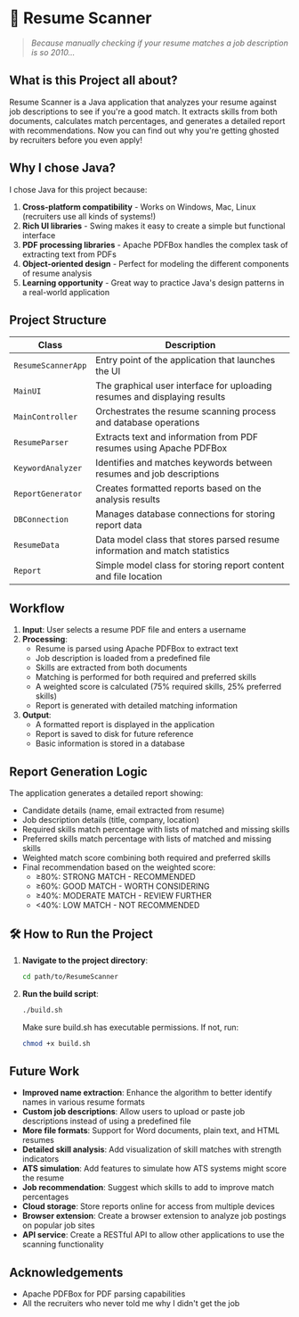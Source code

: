 # 📄 Resume Scanner

> *Because manually checking if your resume matches a job description is so 2010...*

## What is this Project all about?

Resume Scanner is a Java application that analyzes your resume against job descriptions to see if you're a good match. It extracts skills from both documents, calculates match percentages, and generates a detailed report with recommendations. Now you can find out why you're getting ghosted by recruiters before you even apply! 

## Why I chose Java?

I chose Java for this project because:
1. **Cross-platform compatibility** - Works on Windows, Mac, Linux (recruiters use all kinds of systems!)
2. **Rich UI libraries** - Swing makes it easy to create a simple but functional interface
3. **PDF processing libraries** - Apache PDFBox handles the complex task of extracting text from PDFs
4. **Object-oriented design** - Perfect for modeling the different components of resume analysis
5. **Learning opportunity** - Great way to practice Java's design patterns in a real-world application

## Project Structure

| Class | Description |
|-------|-------------|
| `ResumeScannerApp` | Entry point of the application that launches the UI |
| `MainUI` | The graphical user interface for uploading resumes and displaying results |
| `MainController` | Orchestrates the resume scanning process and database operations |
| `ResumeParser` | Extracts text and information from PDF resumes using Apache PDFBox |
| `KeywordAnalyzer` | Identifies and matches keywords between resumes and job descriptions |
| `ReportGenerator` | Creates formatted reports based on the analysis results |
| `DBConnection` | Manages database connections for storing report data |
| `ResumeData` | Data model class that stores parsed resume information and match statistics |
| `Report` | Simple model class for storing report content and file location |

## Workflow

1. **Input**: User selects a resume PDF file and enters a username
2. **Processing**:
   - Resume is parsed using Apache PDFBox to extract text
   - Job description is loaded from a predefined file
   - Skills are extracted from both documents
   - Matching is performed for both required and preferred skills
   - A weighted score is calculated (75% required skills, 25% preferred skills)
   - Report is generated with detailed matching information
3. **Output**:
   - A formatted report is displayed in the application
   - Report is saved to disk for future reference
   - Basic information is stored in a database

## Report Generation Logic

The application generates a detailed report showing:
- Candidate details (name, email extracted from resume)
- Job description details (title, company, location)
- Required skills match percentage with lists of matched and missing skills
- Preferred skills match percentage with lists of matched and missing skills
- Weighted match score combining both required and preferred skills
- Final recommendation based on the weighted score:
  - ≥80%: STRONG MATCH - RECOMMENDED
  - ≥60%: GOOD MATCH - WORTH CONSIDERING
  - ≥40%: MODERATE MATCH - REVIEW FURTHER
  - <40%: LOW MATCH - NOT RECOMMENDED


## 🛠️ How to Run the Project

1. **Navigate to the project directory**:
   ```bash
   cd path/to/ResumeScanner
   ```
2. **Run the build script**:
   ```bash
   ./build.sh
   ```
   Make sure  build.sh has executable permissions. If not, run:
   ```bash
   chmod +x build.sh
   ```


## Future Work

-  **Improved name extraction**: Enhance the algorithm to better identify names in various resume formats
-  **Custom job descriptions**: Allow users to upload or paste job descriptions instead of using a predefined file
-  **More file formats**: Support for Word documents, plain text, and HTML resumes
-  **Detailed skill analysis**: Add visualization of skill matches with strength indicators
-  **ATS simulation**: Add features to simulate how ATS systems might score the resume
-  **Job recommendation**: Suggest which skills to add to improve match percentages
-  **Cloud storage**: Store reports online for access from multiple devices
-  **Browser extension**: Create a browser extension to analyze job postings on popular job sites
-  **API service**: Create a RESTful API to allow other applications to use the scanning functionality

## Acknowledgements

- Apache PDFBox for PDF parsing capabilities
- All the recruiters who never told me why I didn't get the job
